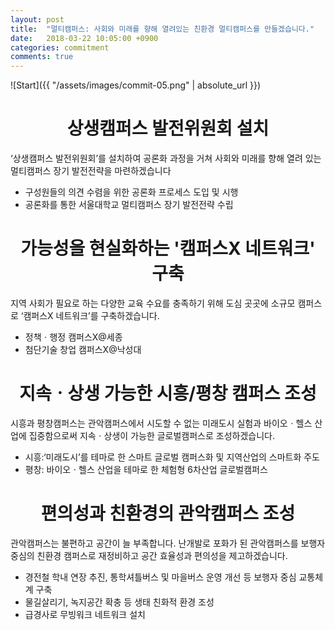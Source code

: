 ```yaml
---
layout: post
title:  "멀티캠퍼스: 사회와 미래를 향해 열려있는 친환경 멀티캠퍼스를 만들겠습니다."
date:   2018-03-22 10:05:00 +0900
categories: commitment
comments: true
---
```


![Start]({{ "/assets/images/commit-05.png" | absolute_url }})

# <center>상생캠퍼스 발전위원회 설치</center>

‘상생캠퍼스 발전위원회’를 설치하여 공론화 과정을 거쳐 사회와 미래를 향해 열려 있는 멀티캠퍼스 장기 발전전략을 마련하겠습니다

* 구성원들의 의견 수렴을 위한 공론화 프로세스 도입 및 시행  
* 공론화를 통한 서울대학교 멀티캠퍼스 장기 발전전략 수립

# <center>가능성을 현실화하는 '캠퍼스X 네트워크' 구축</center>

지역 사회가 필요로 하는 다양한 교육 수요를 충족하기 위해 도심 곳곳에 소규모 캠퍼스로 ‘캠퍼스X 네트워크’를 구축하겠습니다.

* 정책ㆍ행정 캠퍼스X@세종
* 첨단기술 창업 캠퍼스X@낙성대

# <center>지속ㆍ상생 가능한 시흥/평창 캠퍼스 조성</center>

시흥과 평창캠퍼스는 관악캠퍼스에서 시도할 수 없는 미래도시 실험과 바이오ㆍ헬스 산업에 집중함으로써 지속ㆍ상생이 가능한 글로벌캠퍼스로 조성하겠습니다.

* 시흥:‘미래도시’를 테마로 한 스마트 글로벌 캠퍼스화 및 지역산업의 스마트화 주도
* 평창: 바이오ㆍ헬스 산업을 테마로 한 체험형 6차산업 글로벌캠퍼스

# <center>편의성과 친환경의 관악캠퍼스 조성</center>

관악캠퍼스는 불편하고 공간이 늘 부족합니다. 난개발로 포화가 된 관악캠퍼스를 보행자 중심의 친환경 캠퍼스로 재정비하고 공간 효율성과 편의성을 제고하겠습니다.

* 경전철 학내 연장 추진, 통학셔틀버스 및 마을버스 운영 개선 등 보행자 중심 교통체계 구축
* 물길살리기, 녹지공간 확충 등 생태 친화적 환경 조성
* 급경사로 무빙워크 네트워크 설치
